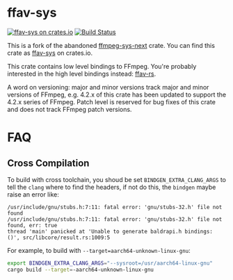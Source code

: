 ffav-sys
========

[![ffav-sys on crates.io](https://img.shields.io/crates/v/ffav-sys?cacheSeconds=3600)](https://crates.io/crates/ffav-sys)
[![Build Status](https://ci.vaxpl.com/api/badges/rdst/ffav-sys/status.svg?ref=refs/heads/{{BRANCH_NAME}})](https://ci.vaxpl.com/rdst/ffav-sys)

This is a fork of the abandoned [ffmpeg-sys-next](https://github.com/zmwangx/rust-ffmpeg-sys) crate. You can find this crate as [ffav-sys](https://crates.io/crates/ffav-sys) on crates.io.

This crate contains low level bindings to FFmpeg. You're probably interested in the high level bindings instead: [ffav-rs](https://github.com/vaxpl/ffav-rs).

A word on versioning: major and minor versions track major and minor versions of FFmpeg, e.g. 4.2.x of this crate has been updated to support the 4.2.x series of FFmpeg. Patch level is reserved for bug fixes of this crate and does not track FFmpeg patch versions.

FAQ
===

Cross Compilation
-----------------

To build with cross toolchain, you shoud be set `BINDGEN_EXTRA_CLANG_ARGS`
to tell the `clang` where to find the headers, if not do this, the `bindgen` maybe raise an error like:

```text
/usr/include/gnu/stubs.h:7:11: fatal error: 'gnu/stubs-32.h' file not found
/usr/include/gnu/stubs.h:7:11: fatal error: 'gnu/stubs-32.h' file not found, err: true
thread 'main' panicked at 'Unable to generate baldrapi.h bindings: ()', src/libcore/result.rs:1009:5
```

For example, to build with `--target=aarch64-unknown-linux-gnu`:

```sh
export BINDGEN_EXTRA_CLANG_ARGS="--sysroot=/usr/aarch64-linux-gnu"
cargo build --target=-aarch64-unknown-linux-gnu
```
